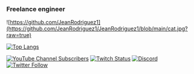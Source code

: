 ### Freelance engineer

![https://github.com/JeanRodriguez1](https://github.com/JeanRodriguez1/JeanRodriguez1/blob/main/cat.jpg?raw=true)

[![Top Langs](https://github-readme-stats.vercel.app/api/top-langs/?username=JeanRodriguez1)](https://github.com/JeanRodriguez1/github-readme-stats)

[![YouTube Channel Subscribers](https://img.shields.io/youtube/channel/subscribers/UCxPD7bsocoAMq8Dj18kmGyQ?style=social)](https://www.youtube.com/channel/UCp8Xpta1Mxy8073Aij8QA_g)
[![Twitch Status](https://img.shields.io/twitch/status/mouredev?style=social)](https://twitch.com/bellaquito_brr)
[![Discord](https://img.shields.io/discord/729672926432985098?style=social&label=Discord&logo=discord)](https://discord.gg/5RHFsyjx)
[![Twitter Follow](https://img.shields.io/twitter/follow/YanRodriguezZzz?style=social)](https://twitter.com/YanRodriguezZzz)

